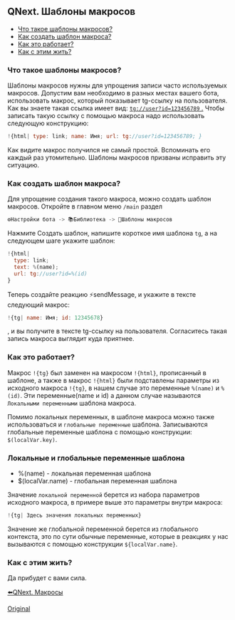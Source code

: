 ## QNext. Шаблоны макросов
* [Что такое шаблоны макросов?](#что-такое-шаблоны-макросов?)
* [Как создать шаблон макроса?](#как-создать-шаблон-макроса?)
* [Как это работает?](#как-это-работает?)
* [Как с этим жить?](#как-с-этим-жить?)


### Что такое шаблоны макросов?

Шаблоны макросов нужны для упрощения записи часто используемых макросов. Допустим вам необходимо в разных местах вашего бота, использовать  макрос, который показывает tg-ссылку на пользователя. Как вы знаете такая ссылка имеет вид: [`tg://user?id=123456789` .](tg://user?id=123456789.) Чтобы записать такую ссылку с помощью макроса надо использовать следующую конструкцию:
```js 
!{html| type: link; name: Имя; url: tg://user?id=123456789; }
```

Как видите макрос получился не самый простой. Вспоминать его каждый раз утомительно. Шаблоны макросов призваны исправить эту ситуацию.


### Как создать шаблон макроса?

Для упрощение создания такого макроса, можно создать шаблон макросов. Откройте в главном меню `/main` раздел
```js 
⚙️Настройки бота -> 📚Библиотека -> 📸Шаблоны макросов
```

Нажмите Создать шаблон, напишите короткое имя шаблона `tg`, а на следующем шаге укажите шаблон:
```js 
!{html|
  type: link;
  text: %(name);
  url: tg://user?id=%(id)
}
```

Теперь создайте реакцию ⚡️sendMessage, и укажите в тексте следующий макрос:
```js 
!{tg| name: Имя; id: 12345678}
```

, и вы получите в тексте tg-ссылку на пользователя. Согласитесь такая запись макроса выглядит куда приятнее. 


### Как это работает?

Макрос `!{tg}` был заменен на макросом `!{html}`, прописанный в шаблоне, а также в макрос `!{html}` были подставлены параметры из исходного макроса `!{tg}`, в нашем случае это переменные `%(name)` и `%(id)`. Эти переменные(name и id) а данном случае называются `Локальными переменными` шаблона макроса.

Помимо локальных переменных, в шаблоне макроса можно также использоваться и `глобальные переменные` шаблона. Записываются глобальные переменные шаблона с помощью конструкции: `$(localVar.key)`.


### Локальные и глобальные переменные шаблона
* %(name) - локальная переменная шаблона
* $(localVar.name) - глобальная переменная шаблона

Значение `локальной переменной` берется из набора параметров исходного макроса, в примере выше это параметры внутри макроса:
```js 
!{tg| Здесь значения локальных переменных}
```

Значение же глобальной переменной берется из глобального контекста, это по сути обычные переменные, которые в реакциях у нас вызываются с помощью конструкции `${localVar.name}`.


### Как с этим жить?

Да прибудет с вами сила.



[⬅️QNext. Макросы](/docs-test/macros)


  
[Original](https://telegra.ph/QNext-Macros-Template-10-02)
